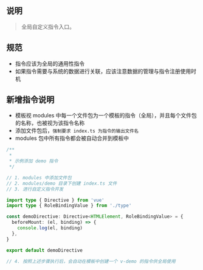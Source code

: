 ## 说明

> 全局自定义指令入口。

## 规范

- 指令应该为全局的通用性指令
- 如果指令需要与系统的数据进行关联，应该注意数据的管理与指令注册使用时机

## 新增指令说明

- 模板视 modules 中每一个文件包为一个模板的指令（全局），并且每个文件包的名称，也被视为该指令名称
- 添加文件包后，`强制要求 index.ts 为指令的输出文件名`
- modules 包中所有指令都会被自动合并到模板中

```ts
/**
 *
 * 示例添加 demo 指令
 */

// 1. modules 中添加文件包
// 2. modules/demo 目录下创建 index.ts 文件
// 3. 进行自定义指令开发

import type { Directive } from 'vue'
import type { RoleBindingValue } from './type'

const demoDirective: Directive<HTMLElement, RoleBindingValue> = {
  beforeMount: (el, binding) => {
    console.log(el, binding)
  },
}

export default demoDirective

// 4. 按照上述步骤执行后，会自动在模板中创建一个 v-demo 的指令供全局使用
```

